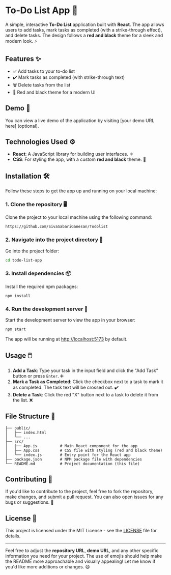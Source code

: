 # To-Do List App 📝

A simple, interactive **To-Do List** application built with **React**. The app allows users to add tasks, mark tasks as completed (with a strike-through effect), and delete tasks. The design follows a **red and black** theme for a sleek and modern look. ⚡

## Features ✨
- ✅ Add tasks to your to-do list
- ✔️ Mark tasks as completed (with strike-through text)
- 🗑️ Delete tasks from the list
- 🎨 Red and black theme for a modern UI

## Demo 🎥
You can view a live demo of the application by visiting [your demo URL here] (optional).

## Technologies Used ⚙️
- **React**: A JavaScript library for building user interfaces. ⚛️
- **CSS**: For styling the app, with a custom **red and black** theme. 🎨
  
## Installation 🛠️

Follow these steps to get the app up and running on your local machine:

### 1. Clone the repository 🖥️
Clone the project to your local machine using the following command:

```bash
https://github.com/SivaSabariGanesan/Todolist
```

### 2. Navigate into the project directory 📂
Go into the project folder:

```bash
cd todo-list-app
```

### 3. Install dependencies 📦
Install the required npm packages:

```bash
npm install
```

### 4. Run the development server 🚀
Start the development server to view the app in your browser:

```bash
npm start
```

The app will be running at [http://localhost:5173](http://localhost:5173) by default.

## Usage 🖱️

1. **Add a Task**: Type your task in the input field and click the "Add Task" button or press `Enter`. ➕
2. **Mark a Task as Completed**: Click the checkbox next to a task to mark it as completed. The task text will be crossed out. ✔️
3. **Delete a Task**: Click the red "X" button next to a task to delete it from the list. ❌

## File Structure 📁

```
├── public/
│   ├── index.html
│   └── ...
├── src/
│   ├── App.js          # Main React component for the app
│   ├── App.css         # CSS file with styling (red and black theme)
│   └── index.js        # Entry point for the React app
├── package.json        # NPM package file with dependencies
└── README.md           # Project documentation (this file)
```

## Contributing 🤝

If you'd like to contribute to the project, feel free to fork the repository, make changes, and submit a pull request. You can also open issues for any bugs or suggestions. 💬

## License 📜

This project is licensed under the MIT License - see the [LICENSE](LICENSE) file for details.

---

Feel free to adjust the **repository URL**, **demo URL**, and any other specific information you need for your project. The use of emojis should help make the README more approachable and visually appealing! Let me know if you'd like more additions or changes. 😄
